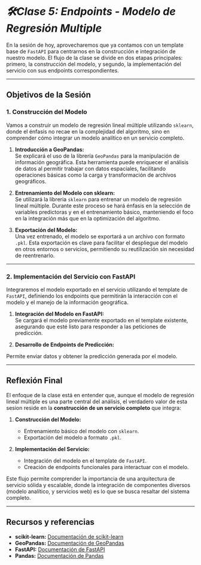 # ***🛠️Clase 5: Endpoints - Modelo de Regresión Multiple***


En la sesión de hoy, aprovecharemos que ya contamos con un template base de `FastAPI` para centrarnos en la construcción e integración de nuestro modelo. El flujo de la clase se divide en dos etapas principales: primero, la construcción del modelo, y segundo, la implementación del servicio con sus endpoints correspondientes.

---

## Objetivos de la Sesión

### 1. Construcción del Modelo

Vamos a construir un modelo de regresión lineal múltiple utilizando `sklearn`, donde el énfasis no recae en la complejidad del algoritmo, sino en comprender cómo integrar un modelo analítico en un servicio completo.


1. **Introducción a GeoPandas:**  
  Se explicará el uso de la librería `GeoPandas` para la manipulación de información geográfica. Esta herramienta puede enriquecer el análisis de datos al permitir trabajar con datos espaciales, facilitando operaciones básicas como la carga y transformación de archivos geográficos.

2. **Entrenamiento del Modelo con sklearn:**  
  Se utilizará la libreria `sklearn` para entrenar un modelo de regresión lineal múltiple. Durante este proceso se hará énfasis en la selección de variables predictoras y en el entrenamiento básico, manteniendo el foco en la integración más que en la optimización del algoritmo.

3. **Exportación del Modelo:**  
  Una vez entrenado, el modelo se exportará a un archivo con formato `.pkl`. Esta exportación es clave para facilitar el despliegue del modelo en otros entornos o servicios, permitiendo su reutilización sin necesidad de reentrenarlo.

---

### 2. Implementación del Servicio con FastAPI

 
Integraremos el modelo exportado en el servicio utilizando el template de `FastAPI`, definiendo los endpoints que permitirán la interacción con el modelo y el manejo de la información geográfica.

1. **Integración del Modelo en FastAPI:**  
  Se cargará el modelo previamente exportado en el template existente, asegurando que esté listo para responder a las peticiones de predicción.

2. **Desarrollo de Endpoints de Predicción:**  
  
  Permite enviar datos y obtener la predicción generada por el modelo.


---

## Reflexión Final

El enfoque de la clase está en entender que, aunque el modelo de regresión lineal múltiple es una parte central del análisis, el verdadero valor de esta sesion reside en la **construcción de un servicio completo** que integra:

1. **Construcción del Modelo:**  
   - Entrenamiento básico del modelo con `sklearn`.
   - Exportación del modelo a formato `.pkl`.

2. **Implementación del Servicio:**  
   - Integración del modelo en el template de `FastAPI`.
   - Creación de endpoints funcionales para interactuar con el modelo.

Este flujo permite comprender la importancia de una arquitectura de servicio sólida y escalable, donde la integración de componentes diversos (modelo analítico, y servicios web) es lo que se busca resaltar del sistema completo.

---

## Recursos y referencias

- **scikit-learn:** [Documentación de scikit-learn](https://scikit-learn.org/stable/)
- **GeoPandas:** [Documentación de GeoPandas](https://geopandas.org/)
- **FastAPI:** [Documentación de FastAPI](https://fastapi.tiangolo.com/)
- **Pandas:**  [Documentación de Pandas](https://pandas.pydata.org/docs/)
